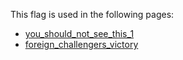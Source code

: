 This flag is used in the following pages:
 - [you_should_not_see_this_1](../events/you_should_not_see_this_1.md)
 - [foreign_challengers_victory](../events/foreign_challengers_victory.md)
